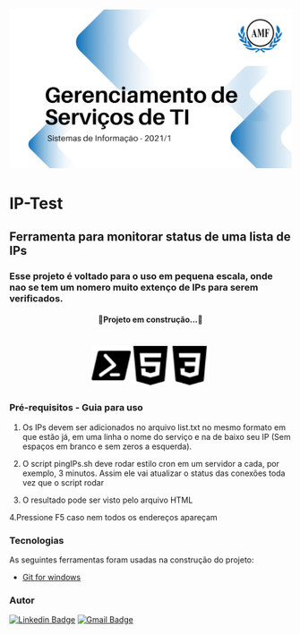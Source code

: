 <h1 align="center">
<img alt="Logo do repositório incluindo o nome da disciplina, logo da AMF e o semestre
2021/1 " src="media/capaGit.png" width="600px">
</h1>

# IP-Test

## Ferramenta para monitorar status de uma lista de IPs

### Esse projeto é voltado para o uso em pequena escala, onde nao se tem um nomero muito extenço de IPs para serem verificados.

<h4 align="center">🚧Projeto em construção...🚧</h4>
<h1 align="center">
<img alt="Logo do repositório incluindo o nome da disciplina, logo da AMF e o semestre
2021/1 " src="media/powershell.svg" width="70px"><img alt="Logo do repositório incluindo o nome da disciplina, logo da AMF e o semestre
2021/1 " src="media/html5.svg" width="70px"><img alt="Logo do repositório incluindo o nome da disciplina, logo da AMF e o semestre
2021/1 " src="media/css3.svg" width="70px">
</h1>

### Pré-requisitos - Guia para uso

1. Os IPs devem ser adicionados no arquivo list.txt no mesmo formato em que estão já, em uma linha o nome do serviço e na de baixo seu IP (Sem espaços em branco e sem zeros a esquerda).

2. O script pingIPs.sh deve rodar estilo cron em um servidor a cada, por exemplo, 3 minutos. Assim ele vai atualizar o status das conexões toda vez que o script rodar

3. O resultado pode ser visto pelo arquivo HTML

4.Pressione F5 caso nem todos os endereços apareçam

### Tecnologias
As seguintes ferramentas foram usadas na construção do projeto:
- [Git for windows](https://git-scm.com/downloads/)

### Autor


[![Linkedin Badge](https://img.shields.io/badge/-Carlos-blue?style=flat-square&logo=Linkedin&logoColor=white&link=https://www.linkedin.com/in/carlos-schumacher/)](https://www.linkedin.com/in/carlos-schumacher/) 
[![Gmail Badge](https://img.shields.io/badge/-carlosdu.carloseduardo@gmail.com-c14438?style=flat-square&logo=Gmail&logoColor=white&link=mailto:carlosdu.carloseduardo@gmail.com)](mailto:carlosdu.carloseduardo@gmail.com)
